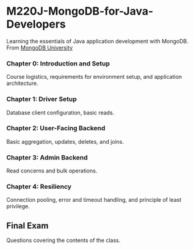 # M220J-MongoDB-for-Java-Developers
Learning the essentials of Java application development with MongoDB. From [MongoDB University](https://university.mongodb.com/courses/M220J/about)

### Chapter 0: Introduction and Setup
Course logistics, requirements for environment setup, and application architecture.

### Chapter 1: Driver Setup
Database client configuration, basic reads.

### Chapter 2: User-Facing Backend
Basic aggregation, updates, deletes, and joins.

### Chapter 3: Admin Backend
Read concerns and bulk operations.

### Chapter 4: Resiliency
Connection pooling, error and timeout handling, and principle of least privilege.

## Final Exam
Questions covering the contents of the class.
